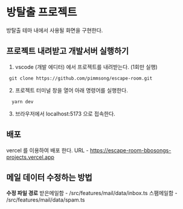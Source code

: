 # 방탈출 프로젝트

방탈출 테마 내에서 사용될 화면을 구현한다.

## 프로젝트 내려받고 개발서버 실행하기

1. vscode (개발 에디터) 에서 프로젝트를 내려받는다. (1회만 실행)

```
 git clone https://github.com/pimmsong/escape-room.git
```

2. 프로젝트 터미널 창을 열어 아래 명령어를 실행한다.

```
  yarn dev
```

3. 브라우저에서 localhost:5173 으로 접속한다.

## 배포

vercel 를 이용하여 배포 한다.
URL - https://escape-room-bbosongs-projects.vercel.app

## 메일 데이터 수정하는 방법

**수정 파일 경로**
받은메일함 - /src/features/mail/data/inbox.ts
스팸메일함 - /src/features/mail/data/spam.ts
